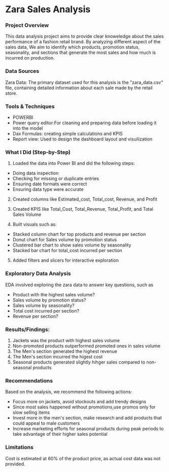 # Zara Sales Analysis

### Project Overview

This data analysis project aims to provide clear knoweledge about the sales performance of a fashion retail brand. By analyzing different aspect of the sales data, We aim to identify which products, promotion status, seasonality, and sections that generate the most sales and how much is incurred on production.

### Data Sources

Zara Data: The primary dataset used for this analysis is the "zara_data.csv" file, containing detailed information about each sale made by the retail store.

### Tools & Techniques

- POWERBI
- Power query editor:For cleaning and preparing data before loading it into the model
- Dax Formulas: creating simple calculations and KPIS
- Report view: Used to design the dashboard layout and visuilization


### What I Did (Step-by-Step)

1. Loaded the data into Power BI and did the following steps:
- Doing data inspection
- Checking for missing or duplicate entries
- Ensuring date formats were correct
- Ensuring data type were accurate

2. Created columns like Estimated_cost, Total_cost, Revenue, and Profit

3. Created KPIS like Total_Cost, Total_Revenue, Total_Profit, and Total Sales Volume

4. Built visuals such as:
 - Stacked column chart for top products and revenue per section
 - Donut chart for Sales volume by promotion status
 - Clustered bar chart to show sales volume by seasonality
 - Stacked bar chart for total_cost incurred per section   

 5. Added filters and slicers for interactive exploration 

### Exploratory Data Analysis

EDA involved exploring the zara data to answer key questions, such as

- Product with the highest sales volume?
- Sales volume by promotion status?
- Sales volume by seasonality?
- Total cost incurred per section?
- Revenue per section?

### Results/Findings:

1. Jackets was the product with highest sales volume
2. Non-promoted products outperformed promoted ones in sales volume
3. The Men's section generated the highest revenue
4. The Men's section incurred the higest cost
5. Seasonal products generated slightly hihger sales compared to non-seasonal products

### Recommendations

Based on the analysis, we recommend the following actions:
- Focus more on jackets, avoid stockouts and add trendy designs
- Since most sales happened without promotions,use promos only for slow selling items
- Invest more in the men's section, make research and add products that could appeal to male customers
- Increase marketing efforts for seasonal products during peak periods to take advantage of their higher sales potential

### Limitations

Cost is estimated at 60% of the product price, as actual cost data was not provided.

